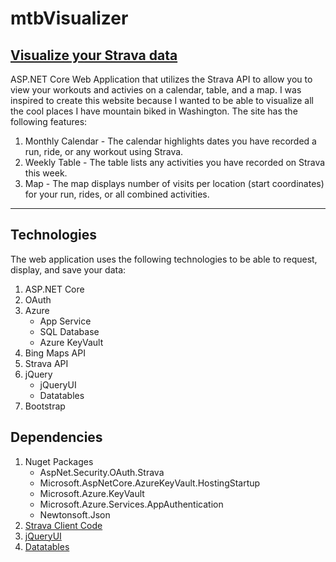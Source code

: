 # mtbVisualizer
## [Visualize your Strava data](https://mtbvisualizer.azurewebsites.net/) 
ASP.NET Core Web Application that utilizes the Strava API to allow you to view your workouts and activies on a calendar, table, and a map. 
I was inspired to create this website because I wanted to be able to visualize all the cool places I have mountain biked in Washington. The site has the following features:
1) Monthly Calendar - The calendar highlights dates you have recorded a run, ride, or any workout using Strava. 
2) Weekly Table - The table lists any activities you have recorded on Strava this week. 
3) Map - The map displays number of visits per location (start coordinates) for your run, rides, or all combined activities. 
--- 
## Technologies
The web application uses the following technologies to be able to request, display, and save your data:
1. ASP.NET Core
2. OAuth
3. Azure
    * App Service
    * SQL Database
    * Azure KeyVault
4. Bing Maps API
5. Strava API
6. jQuery
    * jQueryUI
    * Datatables
7. Bootstrap
## Dependencies 
1. Nuget Packages
    * AspNet.Security.OAuth.Strava
    * Microsoft.AspNetCore.AzureKeyVault.HostingStartup
    * Microsoft.Azure.KeyVault
    * Microsoft.Azure.Services.AppAuthentication
    * Newtonsoft.Json
2. [Strava Client Code](https://developers.strava.com/docs/#client-code)
3. [jQueryUI](https://jqueryui.com/)
4. [Datatables](https://datatables.net/)
  
